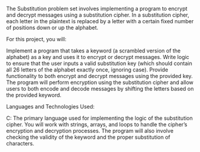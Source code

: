 The Substitution problem set involves implementing a program to encrypt and decrypt messages using a substitution cipher. In a substitution cipher, each letter in the plaintext is replaced by a letter with a certain fixed number of positions down or up the alphabet.

For this project, you will:

Implement a program that takes a keyword (a scrambled version of the alphabet) as a key and uses it to encrypt or decrypt messages.
Write logic to ensure that the user inputs a valid substitution key (which should contain all 26 letters of the alphabet exactly once, ignoring case).
Provide functionality to both encrypt and decrypt messages using the provided key.
The program will perform encryption using the substitution cipher and allow users to both encode and decode messages by shifting the letters based on the provided keyword.

Languages and Technologies Used:

C: The primary language used for implementing the logic of the substitution cipher. You will work with strings, arrays, and loops to handle the cipher’s encryption and decryption processes. The program will also involve checking the validity of the keyword and the proper substitution of characters.
